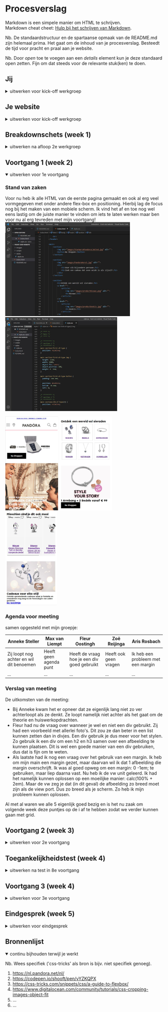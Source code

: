 # Procesverslag
Markdown is een simpele manier om HTML te schrijven.  
Markdown cheat cheet: [Hulp bij het schrijven van Markdown](https://github.com/adam-p/markdown-here/wiki/Markdown-Cheatsheet).

Nb. De standaardstructuur en de spartaanse opmaak van de README.md zijn helemaal prima. Het gaat om de inhoud van je procesverslag. Besteedt de tijd voor pracht en praal aan je website.

Nb. Door *open* toe te voegen aan een *details* element kun je deze standaard open zetten. Fijn om dat steeds voor de relevante stuk(ken) te doen.





## Jij

<details>
<summary>uitwerken voor kick-off werkgroep</summary>

### Auteur:
Aris Rosbach - 500800470

#### Je startniveau:
Niveau rood (met een beetje Zwart)

#### Je focus:
Mijn focus wordt responsive als ik er tijd voor heb ga ik aan de slag met de surface plane.
 
</details>





## Je website

<details>
<summary>uitwerken voor kick-off werkgroep</summary>

### Je opdracht:
Ik ga de PANDORA website namaken: https://nl.pandora.net/nl/

#### Screenshot(s) van de eerste pagina (small screen): 
Home<br>
<img src="images/ReadMe/pandoraHome.jpg" width="375px" alt="omschrijving van de pagina">

#### Screenshot(s) van de tweede pagina (small screen):
Verzorging en Onderhoud<br>
<img src="images/ReadMe/pandoraOnderhoud.jpg" width="375px" alt="omschrijving van de pagina">
 
</details>



## Breakdownschets (week 1)

<details>
<summary>uitwerken na afloop 2e werkgroep</summary>

### De hele Home pagina: 
<img src="images/ReadMe/BreakdownSite-Home.png" width="375px" alt="breakdown van de hele pagina">

### De hele Onderhoud pagina: 
<img src="images/ReadMe/BreakdownSite-Onderhoud.png" width="375px" alt="breakdown van de hele pagina">

### Dynamische delen (bijv menu): 
<img src="images/ReadMe/BreakdownSite-01.png" width="375px" alt="breakdown van een dynamisch deel">

### Nog meer dynamische delen prt 2: 
<img src="images/ReadMe/BreakdownSite-02.png" width="375px" alt="breakdown van nog een dynamisch deel">

</details>





## Voortgang 1 (week 2)

<details open>
<summary>uitwerken voor 1e voortgang</summary>

### Stand van zaken
Voor nu heb ik alle HTML van de eerste pagina gemaakt en ook al erg veel vormgegeven met onder andere
flex-box en positioning. Hierbij lag de focus nog bij het maken van een mobiele scherm. 
Ik vind het af en toe nog wel eens lastig om de juiste manier te vinden om 
iets te laten werken maar ben voor nu al erg tevreden met mijn voortgang! <br>
<img src="images/ReadMe/CodeHTMLMain.JPG" height="300px" alt="Schermafbeelding van de main HTML">
<img src="images/ReadMe/CodeCSSMain.JPG" height="300px" alt="Schermafbeelding van de main CSS">

<img src="images/ReadMe/SchermafbeeldingVoortgang1.1.JPG" height="300px" alt="Schermafbeelding van de voortgang 1">
<img src="images/ReadMe/SchermafbeeldingVoortgang1.2.JPG" height="300px" alt="Schermafbeelding van de voortgang 2">
<img src="images/ReadMe/SchermafbeeldingVoortgang1.3.JPG" height="300px" alt="Schermafbeelding van de voortgang 3">


### Agenda voor meeting
samen opgesteld met mijn groepje:

| Anneke Steller | Max van Liempt   | Fleur Oostingh | Zoë Reijinga     | Aris Rosbach     |
| ---            | ---              | ---            | ---              | ---              |
| Zij loopt nog achter en wil dit benoemen  | Heeft geen agenda punt | Heeft de vraag hoe je een div goed gebruikt | Heeft ook geen vragen | Ik heb een probleem met een margin |
| ...    | ...    | ...    | ...    | ...    |


### Verslag van meeting
De uitkomsten van de meeting:

- Bij Anneke kwam het er opneer dat ze eigenlijk lang niet zo ver achterloopt als ze denkt. Ze loopt namelijk niet achter als het gaat om de theorie en huiswerkopdrachten.
- Fleur had nu de vraag over wanneer je wel en niet een div gebruikt. Zij had een voorbeeld met allerlei foto's. Dit zou ze dan beter in een list kunnen zetten dan in divjes. Een div gebruik je dus meer voor het stylen. Zo gebruik ik een div om een h2 en h3 samen over een afbeelding te kunnen plaatsen. Dit is wel een goede manier van een div gebruiken, dus dat is fijn om te weten.
- Als laatste had ik nog een vraag over het gebruik van een margin. Ik heb om mijn main een margin gezet, maar daarvan wil ik dat 1 afbeelding die margin overschrijft. Ik was al goed opweg om een margin: 0 -1em; te gebruiken, maar liep daarna vast. Nu heb ik de vw unit geleerd. Ik had het namelijk kunnen oplossen op een moeilijke manier: calc(100% + 2em). Maar de vw zeg je dat (in dit geval) de afbeelding zo breed moet zijn als de view port. Dus zo breed als je scherm. Zo heb ik mijn probleem kunnen oplossen.

Al met al waren we alle 5 eigenlijk goed bezig en is het nu zaak om volgende week deze puntjes op de i af te hebben zodat we verder kunnen gaan met grid.

</details>





## Voortgang 2 (week 3)

<details>
<summary>uitwerken voor 2e voortgang</summary>

### Stand van zaken
Op dit moment heb ik alle content op mijn 1e pagina staan. Daarnaast ben ik ook bijna klaar met de 2e pagina. Voor nu zien de schermen er goed uit op een mobiel scherm. Ik heb al wat JavaScript geschreven en zelfs al een animatie toegevoegd. Dus vanaf nu ga ik mij richten op het responsive maken van mijn website. Hierbij ga ik gebruik maken van grid, iets wat ik nog niet ken en dus moet gaan uitzoeken hoe ik het allemaal precies kan toepassen. <br>
<img src="images/ReadMe/CodeHTMLMain2.JPG" height="260px" alt="Schermafbeelding van de main HTML">
<img src="images/ReadMe/CodeCSSMain2.JPG" height="260px" alt="Schermafbeelding van de main CSS">

<img src="images/ReadMe/SchermafbeeldingVoortgang2.2.JPG" height="300px" alt="Schermafbeelding van de voortgang 1">
<img src="images/ReadMe/SchermafbeeldingVoortgang2.3.JPG" height="300px" alt="Schermafbeelding van de voortgang 2">
<img src="images/ReadMe/SchermafbeeldingVoortgang2.4.JPG" height="300px" alt="Schermafbeelding van de voortgang 3">
<img src="images/ReadMe/SchermafbeeldingVoortgang2.5.JPG" height="300px" alt="Schermafbeelding van de voortgang 4">




### Agenda voor meeting
samen opgesteld met mijn groepje:

| Max van Liempt  | Zoe Reijinga  | Laurens Duin  | Aris Rosbach  |
| ---            | ---                | ---          | ---              |
| Vroeg zich af hoe hij zijn divjes kan vervangen voor iets anders | Heeft geen specifieke vraag | Heeft ook geen agenda punten | Ik vroeg me af of ze nog tips hadden voor wanneer ik ga beginnen met grid |
| ...            | ...                | ...          | ...              |


### Verslag van meeting
De uitkomsten van de meeting:

Eigenlijk had niemand van ons echt iets waarmee die vast liep dus vroegen we de studentassistenten meer om wat tips.
- Ik begon met mijn code te laten zien en vroeg vooral of ze nog tips hadden voor wanneer ik ga beginnen met grid. Eigenlijk kwam het er op neer dat ik het vooral gewoon moet uitproberen en dat het dan vanzelf wel duidelijk is. Wel moet ik opletten met media queries dat ik nu van een klein scherm naar een groot scherm ga dus dat ik daar wel aan denk.
- Ook hebben we de code van Zoë en Laurens gezien. Wat me daar opviel was dat Zoë ook in de HTML comments had toegevoegd bij haar secties. Dit zodat ze weet de hoeveelste sectie dit is zodat dat handiger werkt in je CSS. Dus dat wil ik ook toevoegen.
- Max liet ook zijn code zien en toen viel het de klassenassistenten op dat hij veel divjes had. Hij vroeg zich vooral af waarmee hij deze kon vervangen. Hierbij kun je denken aan articles of list items. Iets wat ik ook moet onthouden om zoveel mogelijk divjes te voorkomen.

Verder zag bij iedereen de code er erg netjes uit en waren we nog goed op schema. 

</details>





## Toegankelijkheidstest (week 4)

<details>
<summary>uitwerken na test in 8e voortgang</summary>

### Bevindingen
Hieronder zullen al mijn bevindingen komen te staan:

#### Screen reader
Met heel veel moeite en gepriegel met de knoppen op mijn toetsenbord heb ik het voor elkaar gekregen om met een screenreader door mijn gemaakte website te gaan.

De screen reader leest alle linkjes van boven naar beneden voor. 
Wanneer die bij het hamburgermenu komt is dit wel wat verwarrend want als je op enter klikt, wordt het menu uitgeklapt. Er wordt dan gezegd: Selectievakje ingeschakeld. 
Al is dat natuurlijk niet echt relevant omdat je als je blind bent toch niet alle linkjes ziet maar deze worden wel gewoon voorgelezen dus dat is goed. 

<img src="images/ReadMe/ScreenReaderNavigatie.png" height="300px" alt="Schermafbeelding van de navigatie met screen reader">

Ook lukt het me om door het verdere menu te gaan, nadat alle linkjes in het hamburger menu zijn voorgelezen. Hierbij leest hij de naam van de icoon afbeelding voor. Is eigenlijk wel duidelijk genoeg.

<img src="images/ReadMe/ScreenReaderCategorieen.png" height="300px" width="100%" alt="Schermafbeelding van de categorieen met screen reader">

(de focus state is hier nog niet helemaal zoals ik in gedachten heb want de tekst is plots naar links uitgelijnd, dit wordt nog aangepast.)
Wanneer ik door de verschillende sieraden categorieën heen tab krijg ik het volgende te horen: “Koppeling, klik hier om naar alle bedels te gaan. B E D E L S”
Ik snap niet helemaal waarom hij daar het woord bedels begint te spellen. Terwijl bij de andere categorieën hij gewoon het woord zegt. 
Want het is logisch dat hij eerst de alt van de afbeelding voorleest en vervolgens de heading omdat dat binnen de link is geplaatst.

<img src="images/ReadMe/ScreenReaderBedels.png" height="300px" width="100%" alt="Schermafbeelding van de bedels met screen reader">

Het is omdat ik het weet dat je wanneer je op het hartje klikt dat je de bedel toevoegt aan je verlanglijstje. Dus wanneer ik daar weet te komen met de screenreader en op enter klikt kan ik dat wel activeren. Maar dat krijg ik niet te horen ofzo.

<img src="images/ReadMe/ScreenReaderButton.png" height="300px" width="100%" alt="Schermafbeelding van een button met screen reader">

De buttons zijn wel gewoon duidelijk. Daar wordt gezegd: Nu shoppen, knop. Dus je weet dat je er kunt shoppen en dat het een knop is waar je op kunt doorklikken.

<img src="images/ReadMe/ScreenReaderFooter.png" height="300px" width="100%" alt="Schermafbeelding van de footer met screen reader">

De socialbuttons vond ik ook duidelijk. Dit komt omdat de afbeeldingen worden voorgelezen en die hebben een goede duidelijk en korte alt tekst.
En eigenlijk is ook het formulier erg duidelijk. Zodra je daar komt vertelt het je eerst een gek woord wat ik niet kan verstaan, maar daarna zegt het de placeholder tekst, daar heb ik staan: Typ je mail in. Dus dit is echt heel duidelijk zo. Wanneer je hebt getypt is het daarna ook heel duidelijk dat je met de knop ernaast kunt verzenden.



#### Spasmes/Parkinson 
<img src="images/ReadMe/TestSpasmes.jpg" height="300px" width="100%" alt="Foto van mij met het schok apparaatje">

Om dit na te bootsen kregen we schokjes door onze arm waardoor je erg begint te trillen en schokken.
Vooral met mijn muis navigeren vond ik het moeilijkst. Door het trillen en schokken was is soms per ongeluk aan het klikken op niets. Maar wanneer je dit een beetje onder controle weet te houden merk je dat ik mijn knoppen groot genoeg heb gemaakt want hier kun je prima op klikken.
Ook is dit om een telefoon echt best wel goed te doen.
Wel moet je je echt concerteren en ben je daardoor wel wat langzamer in alles wat je doet.


#### Slechte motoriek
Met elastiekjes om je vingers hebben we dit nagebootst. 
Dit maak het gebruiken van mijn site niet perse moeilijker. Wel is het fijn dat icoontjes groter worden als je er overheen hovert. Waardoor je het gevoel hebt dat je er niet naast kunt klikken.


#### Concentratieproblemen
Om het afgeleiden na te bootsen gingen we een ballon hooghouden.
Alleen als je in mijn hamburger menu focust dan moet je zelf wel bedenken dat het stippellijntje hoort bij het woord waar die onder staat. Nu staat die erg in het midden en als je het even niet weet kan dat verwarrend zijn.
Bij mijn formulier is wel duidelijk dat je erin bezig weet. Alleen is dus niet duidelijk dat je er je email moet invullen. Wel kun je dit opmaken uit de context. Maar dit kan dus duidelijker.


#### Visuele beperkingen
<img src="images/ReadMe/TestBrillen.jpg" height="300px" alt="Foto van mij en Maxime met brilletjes op">

##### Hemifield loss
Hierbij verlies je zicht aan je rechter kant. Dit had verder niet hele grote gevolgen voor het uiterlijk van mijn website.

##### Gele lenzen
Door de gele lenzen worden kleuren wat minder goed zichtbaar. 
Ook deze had niet heel veel grote gevolgen voor het uiterlijk van mijn website. Het enige is dat ik de roze letterkleur als je over het hamburgermenu hovert niet lichter moet maken.

##### Blur
Met blur zie je heel wazig. Hierbij zie je je muis bijna niet. Bij mijn site worden sommige items wat groter of veranderen van kleur als je er over heen gaat met je muis. Hierdoor kun je wel ongeveer weten waar je bent en of je op iets kunt klikken.
Daarnaast is het Pandora Logo in de navigatie heel groot. Dus is met veel concentratie weet je wel dat je op de Pandora site zit.

##### Low contrast
<img src="images/ReadMe/TestLowContrast" height="300px" alt="Foto van mij met het schok apparaatje">

Met deze bril is de contrast tussen kleuren erg laag. 
Vooral hierbij werd duidelijk dat de roze fontkleur als je hovert echt niet goed meer is te lezen. Deze kleur moet wat donkerder worden om niet weg te vallen tegen het grijs. Of het grijs moet wat lichter worden van kleur.
Wel is het een goede keus geweest om de buttons roze te maken als je er over heen hovert. Vooral de button die over de afbeelding heen staat is nu wel te zien want anders viel deze bijna weg door de zwarte kleur.

##### Field loss/Tunnelvisie
Hier zie je alleen nog door een heel klein cirkeltje. Hierdoor moet je je heel erg concentreren als je iets wilt zien. 
Ook hierbij is het lichte roze als tekstkleur als je er overheen gaat niet de beste keuze. Vooral het bovenste zinnetje die helemaal bovenaan de header staat is dan echt niet meer goed te lezen.

##### Central field loss
Met deze bril is het nog steeds niet goed na te bootsen hoe vervelend dit wel niet is. Nu kan je om de stip in het midden heen kijken maar in het echt is dit natuurlijk niet mogelijk.
Wat helpt is dat mijn headings echt wel heel groot zijn.

##### Suikerziekte/Combined loss
Hierbij zitten er allemaal witte vlekken in je beeld.
Ook nu kan je er weer omheen kijken, maar in het echt natuurlijk niet. Ook hierbij is het fijn dat je wanneer je hovert iconen groter worden en dat mijn headings groot zijn.


### Oplossingen:

#### Oplossing 1
blablablallalbalbl


</details>





## Voortgang 3 (week 4)

<details>
<summary>uitwerken voor 3e voortgang</summary>

### Stand van zaken
hier dit ging goed & dit was lastig (neem ook screenshots op van delen van je website en code)


### Agenda voor meeting
samen met je groepje opstellen

| student 1      | student 2          | student 3    | student 4        |
| ---            | ---                | ---          | ---              |
| dit bespreken  | en dit             | en ik dit    | en dan ik dat    |
| en dat ook nog | dit als er tijd is | nog een punt | dit wil ik zeker |
| ...            | ...                | ...          | ...              |


### Verslag van meeting
hier na afloop snel de uitkomsten van de meeting vastleggen

- punt 1
- punt 2
- nog een punt
- ...

</details>





## Eindgesprek (week 5)

<details>
<summary>uitwerken voor eindgesprek</summary>

### Stand van zaken
hier dit ging goed & dit was lastig (neem ook screenshots op van delen van je website en code)

### Screenshot(s)

hier screenshot(s) van je eindresultaat

</details>





## Bronnenlijst

<details open>
<summary>continu bijhouden terwijl je werkt</summary>

Nb. Wees specifiek ('css-tricks' als bron is bijv. niet specifiek genoeg).

1. https://nl.pandora.net/nl/
2. https://codepen.io/shooft/pen/vYZKQPX
3. https://css-tricks.com/snippets/css/a-guide-to-flexbox/
4. https://www.digitalocean.com/community/tutorials/css-cropping-images-object-fit
5. ...
6. ...


</details>
